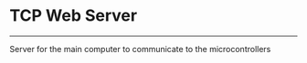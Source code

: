 
# TCP Web Server
--------------------

Server for the main computer to communicate to the microcontrollers
